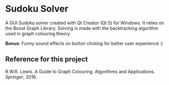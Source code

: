 # Sudoku Solver
A GUI Sudoku solver created with Qt Creator (Qt 5) for Windows. It relies on the Boost Graph Library. Solving is made with the backtracking algorithm used in graph colouring theory.

**Bonus**: Funny sound effects on button clicking for better user experience :)

## Reference for this project

R.W.R. Lewis. A Guide to Graph Colouring. Algorithms and Applications. *Springer*, 2016.
